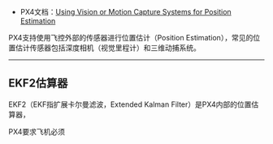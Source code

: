 + PX4文档：[Using Vision or Motion Capture Systems for Position Estimation](https://docs.px4.io/main/en/ros/external_position_estimation.html)

PX4支持使用飞控外部的传感器进行位置估计（Position Estimation），常见的位置估计传感器包括深度相机（视觉里程计）和三维动捕系统。

---
## EKF2估算器

EKF2（EKF指扩展卡尔曼滤波，Extended Kalman Filter）是PX4内部的位置估算器，


PX4要求飞机必须